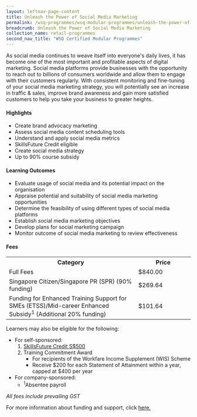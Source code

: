 ```yaml
---
layout: leftnav-page-content
title: Unleash the Power of Social Media Marketing
permalink: /wsq-programmes/wsq-modular-programmes/unleash-the-power-of-social-media-marketing
breadcrumb: Unleash the Power of Social Media Marketing
collection_name: retail-programmes
second_nav_title: "WSQ Certified Modular Programmes"
---
```


<p>As social media continues to weave itself into everyone's daily lives, it has become one of the most important and profitable aspects 
of digital marketing. Social media platforms provide businesses with the opportunity to reach out to billions of consumers worldwide and 
allow them to engage with their customers regularly. With consistent monitoring and fine-tuning of your social media marketing strategy, 
you will potentially see an increase in traffic & sales, improve brand awareness and gain more satisfied customers to help you take your 
business to greater heights.</p>

<h4>Highlights</h4>
<ul>
<li>Create brand advocacy marketing</li> 
<li>Assess social media content scheduling tools</li>
<li>Understand and apply social media metrics</li>
<li>SkillsFuture Credit eligible</li>
<li>Create social media strategy</li>
<li>Up to 90% course subsidy</li>
</ul>

<h4>Learning Outcomes</h4>
<ul>
<li>Evaluate usage of social media and its potential impact on the organisation</li>
<li>Appraise potential and suitability of social media marketing opportunities</li>
<li>Determine the feasibility of using different types of social media platforms</li>
<li>Establish social media marketing objectives</li>
<li>Develop plans for social marketing campaign</li>
<li>Monitor outcome of social media marketing to review effectiveness</li>
</ul>

<h4>Fees</h4>

<center>
<table style="width:100%;">
<tr>
<th style="width:70%;">Category</th>
<th style="width:30%:">Price</th>
</tr>

<tr>
<td>Full Fees</td>
<td>$840.00</td>
</tr>

<tr>
<td>Singapore Citizen/Singapore PR (SPR) (90% funding)</td>
<td>$269.64</td>
</tr>

<tr>
  <td>Funding for Enhanced Training Support for SMEs (ETSS)/Mid-career Enhanced Subsidy<sup>1</sup> (Additional 20% funding)</td>
<td>$101.64</td>
</tr>

</table>
</center>

<p>Learners may also be eligible for the following:</p>
<ul>
  <li>For self-sponsored:
  <ol><li><a href="/services/consultancy/funding-and-support/skillsfuture-credit">SkillsFuture Credit S$500</a></li>
    <li>Training Commitment Award
      <ul><li>For recipients of the Workfare Income Supplement (WIS) Scheme</li>
        <li>Receive $200 for each Statement of Attainment within a year, capped at $400 per year</li>
      </ul></li></ol></li>
  <li>For company-sponsored:
    <ul><li><sup>1</sup>Absentee payroll</li></ul>
  </li>
  </ul>

<em>All fees include prevailing GST</em>

<p>For more information about funding and support, click <a href="/services/funding-and-advisory">here.</a></p>
